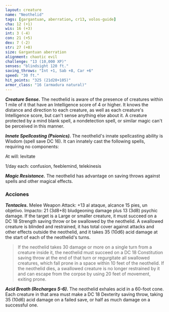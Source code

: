 ```yaml
---
layout: creature
name: "Neothelid"
tags: [gargantuan, aberration, cr13, volos-guide]
cha: 12 (+1)
wis: 16 (+3)
int: 3 (-4)
con: 21 (+5)
dex: 7 (-2)
str: 27 (+8)
size: Gargantuan aberration
alignment: chaotic evil
challenge: "13 (10,000 XP)"
senses: "blindsight 120 ft."
saving_throws: "Int +1, Sab +8, Car +6"
speed: "30 ft."
hit_points: "325 (21d20+105)"
armor_class: "16 (armadura natural)"
---
```


***Creature Sense.*** The neothelid is aware of the presence of creatures within 1 mile of it that have an Intelligence score of 4 or higher. It knows the distance and direction to each creature, as well as each creature's Intelligence score, but can't sense anything else about it. A creature protected by a mind blank spell, a nondetection spell, or similar magic can't be perceived in this manner.

***Innate Spellcasting (Psionics).*** The neothelid's innate spellcasting ability is Wisdom (spell save DC 16). It can innately cast the following spells, requiring no components:

At will: levitate

1/day each: confusion, feeblemind, telekinesis

***Magic Resistance.*** The neothelid has advantage on saving throws against spells and other magical effects.

### Acciones

***Tentacles.*** Melee Weapon Attack: +13 al ataque, alcance 15 pies, un objetivo. Impacto: 21 (3d8+8) bludgeoning damage plus 13 (3d8) psychic damage. If the target is a Large or smaller creature, it must succeed on a DC 18 Strength saving throw or be swallowed by the neothelid. A swallowed creature is blinded and restrained, it has total cover against attacks and other effects outside the neothelid, and it takes 35 (10d6) acid damage at the start of each of the neothelid's turns.

>If the neothelid takes 30 damage or more on a single turn from a creature inside it, the neothelid must succeed on a DC 18 Constitution saving throw at the end of that turn or regurgitate all swallowed creatures, which fall prone in a space within 10 feet of the neothelid. If the neothelid dies, a swallowed creature is no longer restrained by it and can escape from the corpse by using 20 feet of movement, exiting prone.

***Acid Breath (Recharges 5-6).*** The neothelid exhales acid in a 60-foot cone. Each creature in that area must make a DC 18 Dexterity saving throw, taking 35 (10d6) acid damage on a failed save, or half as much damage on a successful one.